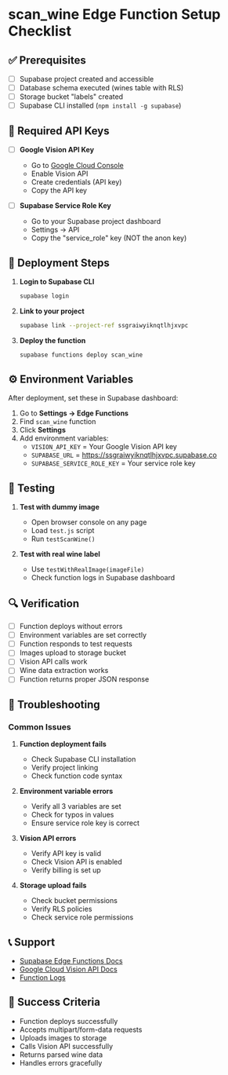 # scan_wine Edge Function Setup Checklist

## ✅ Prerequisites

- [ ] Supabase project created and accessible
- [ ] Database schema executed (wines table with RLS)
- [ ] Storage bucket "labels" created
- [ ] Supabase CLI installed (`npm install -g supabase`)

## 🔑 Required API Keys

- [ ] **Google Vision API Key**
  - Go to [Google Cloud Console](https://console.cloud.google.com/)
  - Enable Vision API
  - Create credentials (API key)
  - Copy the API key

- [ ] **Supabase Service Role Key**
  - Go to your Supabase project dashboard
  - Settings → API
  - Copy the "service_role" key (NOT the anon key)

## 🚀 Deployment Steps

1. **Login to Supabase CLI**
   ```bash
   supabase login
   ```

2. **Link to your project**
   ```bash
   supabase link --project-ref ssgraiwyiknqtlhjxvpc
   ```

3. **Deploy the function**
   ```bash
   supabase functions deploy scan_wine
   ```

## ⚙️ Environment Variables

After deployment, set these in Supabase dashboard:

1. Go to **Settings → Edge Functions**
2. Find `scan_wine` function
3. Click **Settings**
4. Add environment variables:
   - `VISION_API_KEY` = Your Google Vision API key
   - `SUPABASE_URL` = https://ssgraiwyiknqtlhjxvpc.supabase.co
   - `SUPABASE_SERVICE_ROLE_KEY` = Your service role key

## 🧪 Testing

1. **Test with dummy image**
   - Open browser console on any page
   - Load `test.js` script
   - Run `testScanWine()`

2. **Test with real wine label**
   - Use `testWithRealImage(imageFile)`
   - Check function logs in Supabase dashboard

## 🔍 Verification

- [ ] Function deploys without errors
- [ ] Environment variables are set correctly
- [ ] Function responds to test requests
- [ ] Images upload to storage bucket
- [ ] Vision API calls work
- [ ] Wine data extraction works
- [ ] Function returns proper JSON response

## 🚨 Troubleshooting

### Common Issues

1. **Function deployment fails**
   - Check Supabase CLI installation
   - Verify project linking
   - Check function code syntax

2. **Environment variable errors**
   - Verify all 3 variables are set
   - Check for typos in values
   - Ensure service role key is correct

3. **Vision API errors**
   - Verify API key is valid
   - Check Vision API is enabled
   - Verify billing is set up

4. **Storage upload fails**
   - Check bucket permissions
   - Verify RLS policies
   - Check service role permissions

## 📞 Support

- [Supabase Edge Functions Docs](https://supabase.com/docs/guides/functions)
- [Google Cloud Vision API Docs](https://cloud.google.com/vision/docs)
- [Function Logs](https://ssgraiwyiknqtlhjxvpc.supabase.co/functions/v1/scan_wine)

## 🎯 Success Criteria

- Function deploys successfully
- Accepts multipart/form-data requests
- Uploads images to storage
- Calls Vision API successfully
- Returns parsed wine data
- Handles errors gracefully
